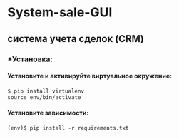 # System-sale-GUI
## система учета сделок (CRM) 

### *Установка:

#### Установите и активируйте виртуальное окружение:
```
$ pip install virtualenv
source env/bin/activate
```
#### Установите зависимости:
```
(env)$ pip install -r requirements.txt
```